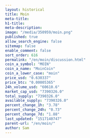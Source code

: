 ```yaml
---
layout: historical
title: Moin
meta-title: 
h1-title: 
meta-description: 
image: "/media/350959/moin.png"
published: true
allow_search_engine: false
sitemap: false
enable_comment: false
sort_order: 616
permalink: "/en/moin/discussion.html"
coin_a_symbol: "MOIN"
coin_a_name: "MoinCoin"
coin_a_lower_case: "moin"
price_usd: "0.630337"
price_btc: "0.00005365"
24h_volume_usd: "60610.6"
market_cap_usd: "7390326.0"
total_supply: "7390326.0"
available_supply: "7390326.0"
percent_change_1h: "3.78"
percent_change_24h: "0.73"
percent_change_7d: "1.88"
last_updated: "1517140747"
parent-url: "/en/moin/"
author: Sam
---
```


